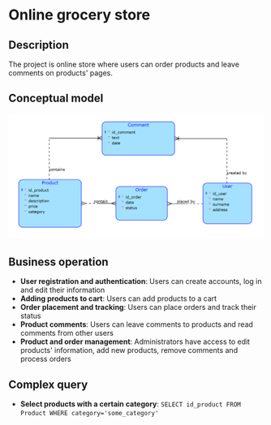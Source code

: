 # Online grocery store

## Description

The project is online store where users can order products and leave comments on products' pages.

## Conceptual model

![diagram](asserts/diagram.png)

## Business operation

- **User registration and authentication**: Users can create accounts, log in and edit their information
- **Adding products to cart**: Users can add products to a cart
- **Order placement and tracking**: Users can place orders and track their status
- **Product comments**: Users can leave comments to products and read comments from other users
- **Product and order management**: Administrators have access to edit products' information, add new products, remove comments and process orders 

## Complex query

- **Select products with a certain category**: `SELECT id_product FROM Product WHERE category='some_category'`
